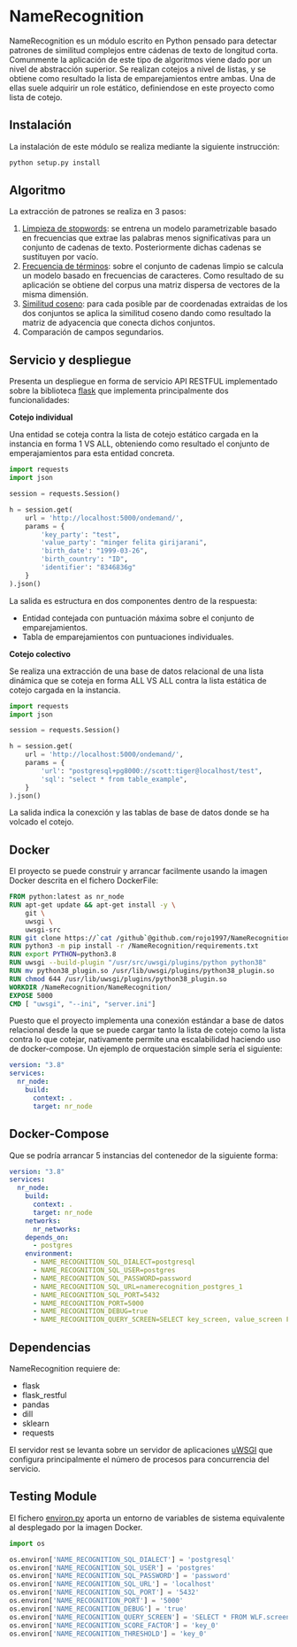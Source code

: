 # NameRecognition

NameRecognition es un módulo escrito en Python pensado para detectar patrones de similitud complejos entre cádenas de texto de longitud corta. Comunmente la aplicación de este tipo de algoritmos viene dado por un nivel de abstracción superior. Se realizan cotejos a nivel de listas, y se obtiene como resultado la lista de emparejamientos entre ambas. Una de ellas suele adquirir un role estático, definiendose en este proyecto como lista de cotejo.

## Instalación
La instalación de este módulo se realiza mediante la siguiente instrucción:
```bash
python setup.py install
```

## Algoritmo
La extracción de patrones se realiza en 3 pasos:
1) [Limpieza de stopwords](https://scikit-learn.org/stable/modules/generated/sklearn.feature_extraction.text.CountVectorizer.html): se entrena un modelo parametrizable basado en frecuencias que extrae las palabras menos significativas para un conjunto de cadenas de texto. Posteriormente dichas cadenas se sustituyen por vacío.
2) [Frecuencia de términos](https://scikit-learn.org/stable/modules/generated/sklearn.feature_extraction.text.CountVectorizer.html): sobre el conjunto de cadenas limpio se calcula un modelo basado en frecuencias de caracteres. Como resultado de su aplicación se obtiene del corpus una matriz dispersa de vectores de la misma dimensión.
3) [Similitud coseno](https://scikit-learn.org/stable/modules/generated/sklearn.metrics.pairwise.cosine_similarity.html#sklearn.metrics.pairwise.cosine_similarity): para cada posible par de coordenadas extraidas de los dos conjuntos se aplica la similitud coseno dando como resultado la matriz de adyacencia que conecta dichos conjuntos.
4) Comparación de campos segundarios.

## Servicio y despliegue
Presenta un despliegue en forma de servicio API RESTFUL implementado sobre la biblioteca [flask](https://flask.palletsprojects.com/en/1.1.x/) que implementa principalmente dos funcionalidades:

**Cotejo individual**

Una entidad se coteja contra la lista de cotejo estático cargada en la instancia en forma 1 VS ALL, obteniendo como resultado el conjunto de emperajamientos para esta entidad concreta.

```python
import requests
import json

session = requests.Session()

h = session.get(
    url = 'http://localhost:5000/ondemand/',
    params = {
        'key_party': "test",
        'value_party': "minger felita girijarani",
        'birth_date': "1999-03-26",
        'birth_country': "ID",
        'identifier': "8346836g"
    }
).json()
```

La salida es estructura en dos componentes dentro de la respuesta:
* Entidad contejada con puntuación máxima sobre el conjunto de emparejamientos.
* Tabla de emparejamientos con puntuaciones individuales.

**Cotejo colectivo**

Se realiza una extracción de una base de datos relacional de una lista dinámica que se coteja en forma ALL VS ALL contra la lista estática de cotejo cargada en la instancia.

```python
import requests
import json

session = requests.Session()

h = session.get(
    url = 'http://localhost:5000/ondemand/',
    params = {
        'url': "postgresql+pg8000://scott:tiger@localhost/test",
        'sql': "select * from table_example",
    }
).json()
```
La salida indica la conexción y las tablas de base de datos donde se ha volcado el cotejo.

## Docker
El proyecto se puede construir y arrancar facilmente usando la imagen Docker descrita en el fichero DockerFile:
```dockerfile
FROM python:latest as nr_node
RUN apt-get update && apt-get install -y \
    git \
    uwsgi \
    uwsgi-src
RUN git clone https://`cat /github`@github.com/rojo1997/NameRecognition
RUN python3 -m pip install -r /NameRecognition/requirements.txt
RUN export PYTHON=python3.8
RUN uwsgi --build-plugin "/usr/src/uwsgi/plugins/python python38"
RUN mv python38_plugin.so /usr/lib/uwsgi/plugins/python38_plugin.so
RUN chmod 644 /usr/lib/uwsgi/plugins/python38_plugin.so
WORKDIR /NameRecognition/NameRecognition/
EXPOSE 5000
CMD [ "uwsgi", "--ini", "server.ini"]
```
Puesto que el proyecto implementa una conexión estándar a base de datos relacional desde la que se puede cargar tanto la lista de cotejo como la lista contra lo que cotejar, nativamente permite una escalabilidad haciendo uso de docker-compose. Un ejemplo de orquestación simple sería el siguiente:
```yml
version: "3.8"
services:
  nr_node:
    build: 
      context: .
      target: nr_node
```

## Docker-Compose

Que se podría arrancar 5 instancias del contenedor de la siguiente forma:
```yml
version: "3.8"
services:
  nr_node:
    build: 
      context: .
      target: nr_node
    networks:
      nr_networks:
    depends_on:
      - postgres
    environment: 
      - NAME_RECOGNITION_SQL_DIALECT=postgresql
      - NAME_RECOGNITION_SQL_USER=postgres
      - NAME_RECOGNITION_SQL_PASSWORD=password
      - NAME_RECOGNITION_SQL_URL=namerecognition_postgres_1
      - NAME_RECOGNITION_SQL_PORT=5432
      - NAME_RECOGNITION_PORT=5000
      - NAME_RECOGNITION_DEBUG=true
      - NAME_RECOGNITION_QUERY_SCREEN=SELECT key_screen, value_screen FROM screening;
```

## Dependencias
NameRecognition requiere de:
* flask
* flask_restful
* pandas
* dill
* sklearn
* requests

El servidor rest se levanta sobre un servidor de aplicaciones [uWSGI](https://uwsgi-docs.readthedocs.io/en/latest/) que configura principalmente el número de procesos para concurrencia del servicio.

## Testing Module

El fichero [environ.py](https://github.com/rojo1997/NameRecognition/blob/master/NameRecognition/environ.py) aporta 
un entorno de variables de sistema equivalente al desplegado por la imagen Docker.

```python
import os

os.environ['NAME_RECOGNITION_SQL_DIALECT'] = 'postgresql'
os.environ['NAME_RECOGNITION_SQL_USER'] = 'postgres'
os.environ['NAME_RECOGNITION_SQL_PASSWORD'] = 'password'
os.environ['NAME_RECOGNITION_SQL_URL'] = 'localhost'
os.environ['NAME_RECOGNITION_SQL_PORT'] = '5432'
os.environ['NAME_RECOGNITION_PORT'] = '5000'
os.environ['NAME_RECOGNITION_DEBUG'] = 'true'
os.environ['NAME_RECOGNITION_QUERY_SCREEN'] = 'SELECT * FROM WLF.screening limit 1000;'
os.environ['NAME_RECOGNITION_SCORE_FACTOR'] = 'key_0'
os.environ['NAME_RECOGNITION_THRESHOLD'] = 'key_0'
```
